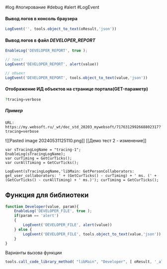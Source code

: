 #log #логирование #debug #alert #LogEvent
#### Вывод логов в консоль браузера
```js
LogEvent('', tools.object_to_text(oResult,'json'))
```

#### Вывод логов в файл *DEVELOPER_REPORT*
```js
EnableLog('DEVELOPER_REPORT', true );

// текст
LogEvent('DEVELOPER_REPORT', alert(value))

// объект
LogEvent('DEVELOPER_REPORT', tools.object_to_text(value,'json'))
```

#### Отображение ИД объектов на странице портала(GET-параметр)
```php
?tracing=verbose
```
##### Пример
```
URL: https://my.websoft.ru/_wt/doc_std_20203_mywebsoft/7176312992668802317?tracing=verbose
```

![[Pasted image 20240531125110.png]]
[[Демо тест 2 - изменение]]

```
var sTracingLogName = "tracing-1"; 
EnableLog(sTracingLogName); 
var curTiming = GetCurTicks(); 
var curAllTiming = GetCurTicks();

LogEvent(sTracingLogName,'libMain: GetPersonCollaborators: get_user_collaborators: ' + (GetCurTicks() - curTiming) + ' ms. (' + (GetCurTicks() - curAllTiming) + ' ms.)'); curTiming = GetCurTicks();
```

## Функция для библиотеки
```js
function Developer(value, param){
    EnableLog('DEVELOPER_FILE', true );
    if(param == 'alert')
    {
        LogEvent('DEVELOPER_FILE', alert(value))
    } else {
        LogEvent('DEVELOPER_FILE', tools.object_to_text(value,'json'))
    }
}
```

Варианты вызова функции
```js
tools.call_code_library_method( "libMain", "Developer", [ oResult, '_alert' ] );


```